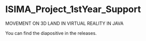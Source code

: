 # ISIMA_Project_1stYear_Support
MOVEMENT ON 3D LAND IN VIRTUAL REALITY IN JAVA

You can find the diapositive in the releases.
